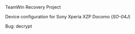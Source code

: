TeamWin Recovery Project

Device configuration for Sony Xperia XZP  Docomo (_SO-04J_)

Bug:
decrypt
